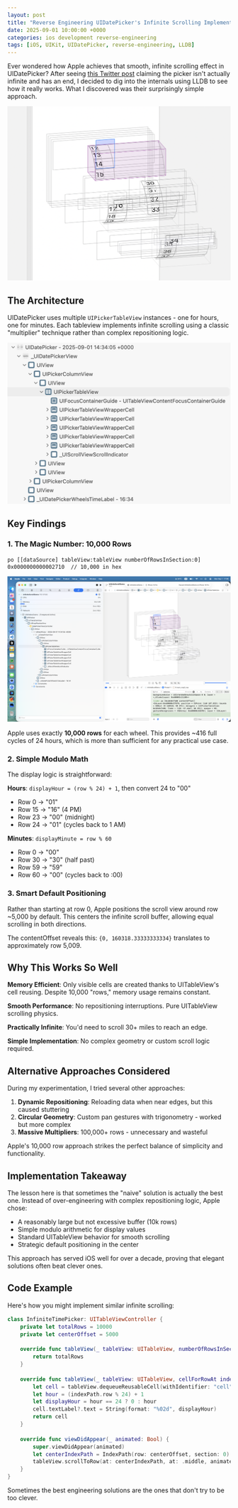 ```yaml
---
layout: post
title: "Reverse Engineering UIDatePicker's Infinite Scrolling Implementation"
date: 2025-09-01 10:00:00 +0000
categories: ios development reverse-engineering
tags: [iOS, UIKit, UIDatePicker, reverse-engineering, LLDB]
---
```


Ever wondered how Apple achieves that smooth, infinite scrolling effect in UIDatePicker? After seeing [this Twitter post](https://x.com/skydotcs/status/1962160670134444283) claiming the picker isn't actually infinite and has an end, I decided to dig into the internals using LLDB to see how it really works. What I discovered was their surprisingly simple approach.

![UIDatePicker Interface](/assets/images/datepicker-layout.png)

## The Architecture

UIDatePicker uses multiple `UIPickerTableView` instances - one for hours, one for minutes. Each tableview implements infinite scrolling using a classic "multiplier" technique rather than complex repositioning logic.

![UIDatePicker TableView Structure](/assets/images/datepicker-tableview.png)

## Key Findings

### 1. The Magic Number: 10,000 Rows

```lldb
po [[dataSource] tableView:tableView numberOfRowsInSection:0]
0x0000000000002710  // 10,000 in hex
```

![LLDB Debugging in Xcode](/assets/images/datepicker-xcode.png)

Apple uses exactly **10,000 rows** for each wheel. This provides ~416 full cycles of 24 hours, which is more than sufficient for any practical use case.

### 2. Simple Modulo Math

The display logic is straightforward:

**Hours**: `displayHour = (row % 24) + 1`, then convert 24 to "00"
- Row 0 → "01" 
- Row 15 → "16" (4 PM)
- Row 23 → "00" (midnight)
- Row 24 → "01" (cycles back to 1 AM)

**Minutes**: `displayMinute = row % 60`
- Row 0 → "00"
- Row 30 → "30" (half past)
- Row 59 → "59" 
- Row 60 → "00" (cycles back to :00)

### 3. Smart Default Positioning

Rather than starting at row 0, Apple positions the scroll view around row ~5,000 by default. This centers the infinite scroll buffer, allowing equal scrolling in both directions.

The contentOffset reveals this: `{0, 160318.33333333334}` translates to approximately row 5,009.

## Why This Works So Well

**Memory Efficient**: Only visible cells are created thanks to UITableView's cell reusing. Despite 10,000 "rows," memory usage remains constant.

**Smooth Performance**: No repositioning interruptions. Pure UITableView scrolling physics.

**Practically Infinite**: You'd need to scroll 30+ miles to reach an edge.

**Simple Implementation**: No complex geometry or custom scroll logic required.

## Alternative Approaches Considered

During my experimentation, I tried several other approaches:

1. **Dynamic Repositioning**: Reloading data when near edges, but this caused stuttering
2. **Circular Geometry**: Custom pan gestures with trigonometry - worked but more complex
3. **Massive Multipliers**: 100,000+ rows - unnecessary and wasteful

Apple's 10,000 row approach strikes the perfect balance of simplicity and functionality.

## Implementation Takeaway

The lesson here is that sometimes the "naive" solution is actually the best one. Instead of over-engineering with complex repositioning logic, Apple chose:

- A reasonably large but not excessive buffer (10k rows)
- Simple modulo arithmetic for display values  
- Standard UITableView behavior for smooth scrolling
- Strategic default positioning in the center

This approach has served iOS well for over a decade, proving that elegant solutions often beat clever ones.

## Code Example

Here's how you might implement similar infinite scrolling:

```swift
class InfiniteTimePicker: UITableViewController {
    private let totalRows = 10000
    private let centerOffset = 5000
    
    override func tableView(_ tableView: UITableView, numberOfRowsInSection section: Int) -> Int {
        return totalRows
    }
    
    override func tableView(_ tableView: UITableView, cellForRowAt indexPath: IndexPath) -> UITableViewCell {
        let cell = tableView.dequeueReusableCell(withIdentifier: "cell", for: indexPath)
        let hour = (indexPath.row % 24) + 1
        let displayHour = hour == 24 ? 0 : hour
        cell.textLabel?.text = String(format: "%02d", displayHour)
        return cell
    }
    
    override func viewDidAppear(_ animated: Bool) {
        super.viewDidAppear(animated)
        let centerIndexPath = IndexPath(row: centerOffset, section: 0)
        tableView.scrollToRow(at: centerIndexPath, at: .middle, animated: false)
    }
}
```

Sometimes the best engineering solutions are the ones that don't try to be too clever.